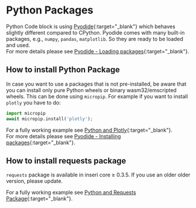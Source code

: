 # Python Packages

Python Code block is using [Pyodide](https://pyodide.org/en/stable/){:target="\_blank"} which behaves slightly different compared to CPython. Pyodide comes with many built-in packages, e.g., `numpy`, `pandas`, `matplotlib`. So they are ready to be loaded and used.</br>
For more details please see [Pyodide - Loading packages](https://pyodide.org/en/stable/usage/loading-packages.html#loading-packages){:target="\_blank"}.

## How to install Python Package

In case you want to use a packages that is not pre-installed, be aware that you can install only pure Python wheels or binary wasm32/emscripted wheels. This can be done using `micropip`. For example if you want to install `plotly` you have to do:

```python
import micropip
await micropip.install('plotly');
```

For a fully working example see [Python and Plotly](https://inseri.swiss/2023/06/python-and-plotly/){:target="\_blank"}.</br>
For more details please see [Pyodide - Installing packages](https://pyodide.org/en/stable/usage/loading-packages.html#installing-packages){:target="\_blank"}.

## How to install requests package

`requests` package is available in inseri core ≥ 0.3.5. If you use an older older version, please update.

For a fully working example see [Python and Requests Package](https://inseri.swiss/2023/08/python-and-requests/){:target="\_blank"}.
